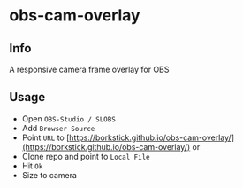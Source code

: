 # obs-cam-overlay
## Info
A responsive camera frame overlay for OBS 

## Usage
- Open `OBS-Studio / SLOBS`
- Add `Browser Source`
- Point `URL` to [https://borkstick.github.io/obs-cam-overlay/](https://borkstick.github.io/obs-cam-overlay/)
or
- Clone repo and point to `Local File`
- Hit `Ok`
- Size to camera
